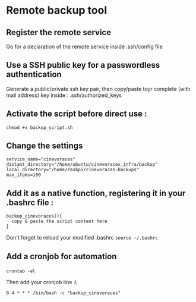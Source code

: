 # Remote backup tool

## Register the remote service
Go for a declaration of the remote service inside .ssh/config file

## Use a SSH public key for a passwordless authentication
Generate a public/private ssh key pair, then copy/paste toyr complete (with mail address) key inside :
.ssh/authorized_keys

## Activate the script before direct use :
```chmod +x backup_script.sh```

## Change the settings
```
service_name="cinevoraces"
distant_directory="/home/ubuntu/cinevoraces_infra/backup"
local_directory="/home/rasbpi/cinevoraces-backups"
max_items=100
```

## Add it as a native function, registering it in your .bashrc file :
```
backup_cinevoraces(){
  copy & paste the script content here
}
```
Don't forget to reload your modified .bashrc
```source ~/.bashrc```

## Add a cronjob for automation
```crontab -e```\

Then add your cronjob line :\

```0 4 * * * /bin/bash -c "backup_cinevoraces"```
